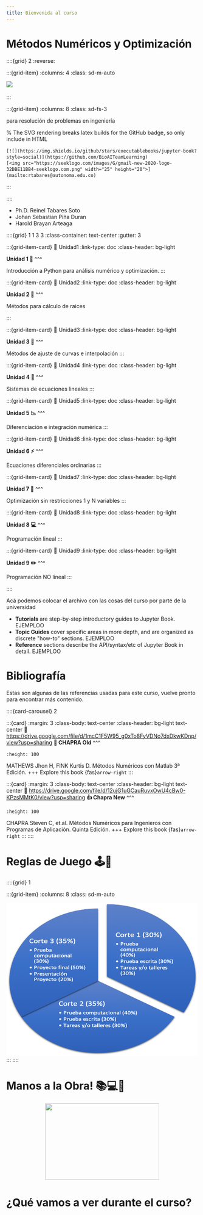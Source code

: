 ```yaml
---
title: Bienvenida al curso
---
```

# Métodos Numéricos y Optimización
::::{grid} 2
:reverse:

:::{grid-item}
:columns: 4
:class: sd-m-auto

<img src="https://www.autonoma.edu.co/sites/default/files/Universidad_Autonoma_de_Manizales.png" />

:::

:::{grid-item}
:columns: 8
:class: sd-fs-3

para resolución de problemas en ingeniería
<!-- 
    ```{button-ref} start/your-first-book
    :ref-type: doc
    :color: primary
    :class: sd-rounded-pill float-left
    Get started
    ```
-->

% The SVG rendering breaks latex builds for the GitHub badge, so only include in HTML
```{only} html
[![](https://img.shields.io/github/stars/executablebooks/jupyter-book?style=social)](https://github.com/BioAITeamLearning)
[<img src="https://seeklogo.com/images/G/gmail-new-2020-logo-32DBE11BB4-seeklogo.com.png" width="25" height="20">](mailto:rtabares@autonoma.edu.co)
```

:::

::::

- Ph.D. Reinel Tabares Soto
- Johan Sebastian Piña Duran
- Harold Brayan Arteaga

::::{grid} 1 1 3 3
:class-container: text-center
:gutter: 3

:::{grid-item-card}
:link: Unidad1
:link-type: doc
:class-header: bg-light

**Unidad 1 🐍**
^^^

Introducción a Python para análisis numérico y optimización.
:::

:::{grid-item-card}
:link: Unidad2
:link-type: doc
:class-header: bg-light

**Unidad 2 📍**
^^^

Métodos para cálculo de raices

:::

:::{grid-item-card}
:link: Unidad3
:link-type: doc
:class-header: bg-light

**Unidad 3 🏁**
^^^

Métodos de ajuste de curvas e interpolación
:::

:::{grid-item-card}
:link: Unidad4
:link-type: doc
:class-header: bg-light

**Unidad 4 🚀**
^^^

Sistemas de ecuaciones lineales
:::

:::{grid-item-card}
:link: Unidad5
:link-type: doc
:class-header: bg-light

**Unidad 5 📉**
^^^

Diferenciación e integración numérica
:::

:::{grid-item-card}
:link: Unidad6
:link-type: doc
:class-header: bg-light

**Unidad 6 ⚡**
^^^

Ecuaciones diferenciales ordinarias
:::

:::{grid-item-card}
:link: Unidad7
:link-type: doc
:class-header: bg-light

**Unidad 7 🔋**
^^^

Optimización sin restricciones 1 y N variables
:::

:::{grid-item-card}
:link: Unidad8
:link-type: doc
:class-header: bg-light

**Unidad 8 💻**
^^^

Programación lineal
:::

:::{grid-item-card}
:link: Unidad9
:link-type: doc
:class-header: bg-light

**Unidad 9 ✏️**
^^^

Programación NO lineal
:::

::::

Acá podemos colocar el archivo con las cosas del curso por parte de la universidad

- **Tutorials** are step-by-step introductory guides to Jupyter Book. EJEMPLOO
- **Topic Guides** cover specific areas in more depth, and are organized as discrete "how-to" sections. EJEMPLOO
- **Reference** sections describe the API/syntax/etc of Jupyter Book in detail. EJEMPLOO

# Bibliografía
Estas son algunas de las referencias usadas para este curso, vuelve pronto para encontrar más contenido.

::::{card-carousel} 2

:::{card}
:margin: 3
:class-body: text-center
:class-header: bg-light text-center
:link: https://drive.google.com/file/d/1mcC1F5W95_g0xTo8FyVDNo7dxDkwKDnp/view?usp=sharing
**💬 CHAPRA Old**
^^^
```{image} https://pictures.abebooks.com/inventory/13138039801.jpg
:height: 100
```

MATHEWS Jhon H, FINK Kurtis D. Métodos Numéricos con Matlab 3ª Edición.
+++
Explore this book {fas}`arrow-right`
:::

:::{card}
:margin: 3
:class-body: text-center
:class-header: bg-light text-center
:link: https://drive.google.com/file/d/12ujG1uGCauRuvxOwU4cBw0-KPzsMMtK0/view?usp=sharing
**👍 Chapra New**
^^^
```{image} https://www.ingebook.com/ib/pimg/Ingebook/00100_0000003075_4250.png
:height: 100
```

CHAPRA Steven C, et.al. Métodos Numéricos para Ingenieros con Programas de Aplicación. Quinta Edición.
+++
Explore this book {fas}`arrow-right`
:::
::::

# Reglas de Juego 🕹️📏

::::{grid} 1

:::{grid-item}
:columns: 8
:class: sd-m-auto

<img src="https://github.com/BioAITeamLearning/Metodos_2023_03_UAM/blob/main/images/Evaluacion.png" width="600" height="400" />
:::
::::

# Manos a la Obra! 📚💻🐍

<div style="text-align: center;">
  <img src="https://pbs.twimg.com/media/DRgJwpFVwAAoUTD.jpg" width="300" height="200" />
</div>

# ¿Qué vamos a ver durante el curso?

```{tableofcontents}
```